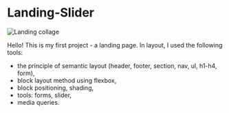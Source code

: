 # Landing-Slider

![Landing collage](https://user-images.githubusercontent.com/83341999/185559671-a82f068c-c42b-4c4a-98c7-d75920007e6c.png)

Hello! This is my first project - a landing page. In layout, I used the following tools:
- the principle of semantic layout (header, footer, section, nav, ul, h1-h4, form),
- block layout method using flexbox,
- block positioning, shading,
- tools: forms, slider,
- media queries.
